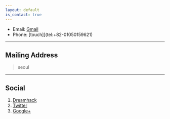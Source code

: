 ```yaml
---
layout: default
is_contact: true
---
```


* Email: [Gmail](mailto:choibugeun1007@gmail.com)
* Phone: [touch]](tel:+82-01050159621)

---

## Mailing Address

> seoul
---

## Social

1. [Dreamhack](https://dreamhack.io/users/58029)
2. [Twitter](#)
3. [Google+](#)
